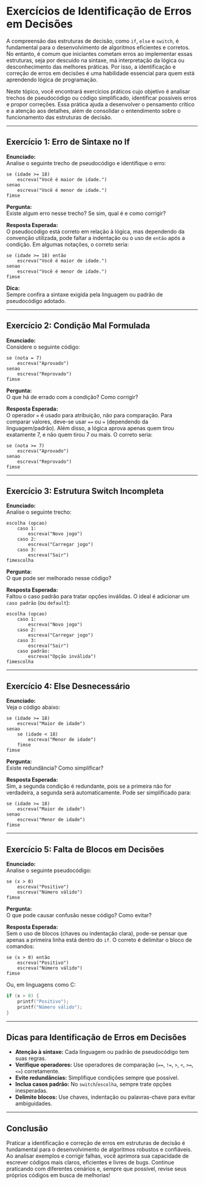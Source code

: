 
# Exercícios de Identificação de Erros em Decisões

A compreensão das estruturas de decisão, como `if`, `else` e `switch`, é fundamental para o desenvolvimento de algoritmos eficientes e corretos. No entanto, é comum que iniciantes cometam erros ao implementar essas estruturas, seja por descuido na sintaxe, má interpretação da lógica ou desconhecimento das melhores práticas. Por isso, a identificação e correção de erros em decisões é uma habilidade essencial para quem está aprendendo lógica de programação.

Neste tópico, você encontrará exercícios práticos cujo objetivo é analisar trechos de pseudocódigo ou código simplificado, identificar possíveis erros e propor correções. Essa prática ajuda a desenvolver o pensamento crítico e a atenção aos detalhes, além de consolidar o entendimento sobre o funcionamento das estruturas de decisão.

---

## Exercício 1: Erro de Sintaxe no If

**Enunciado:**  
Analise o seguinte trecho de pseudocódigo e identifique o erro:

```plaintext
se (idade >= 18)
    escreva("Você é maior de idade.")
senao
    escreva("Você é menor de idade.")
fimse
```

**Pergunta:**  
Existe algum erro nesse trecho? Se sim, qual é e como corrigir?

**Resposta Esperada:**  
O pseudocódigo está correto em relação à lógica, mas dependendo da convenção utilizada, pode faltar a indentação ou o uso de `então` após a condição. Em algumas notações, o correto seria:

```plaintext
se (idade >= 18) então
    escreva("Você é maior de idade.")
senao
    escreva("Você é menor de idade.")
fimse
```

**Dica:**  
Sempre confira a sintaxe exigida pela linguagem ou padrão de pseudocódigo adotado.

---

## Exercício 2: Condição Mal Formulada

**Enunciado:**  
Considere o seguinte código:

```plaintext
se (nota = 7)
    escreva("Aprovado")
senao
    escreva("Reprovado")
fimse
```

**Pergunta:**  
O que há de errado com a condição? Como corrigir?

**Resposta Esperada:**  
O operador `=` é usado para atribuição, não para comparação. Para comparar valores, deve-se usar `==` ou `=` (dependendo da linguagem/padrão). Além disso, a lógica aprova apenas quem tirou exatamente 7, e não quem tirou 7 ou mais. O correto seria:

```plaintext
se (nota >= 7)
    escreva("Aprovado")
senao
    escreva("Reprovado")
fimse
```

---

## Exercício 3: Estrutura Switch Incompleta

**Enunciado:**  
Analise o seguinte trecho:

```plaintext
escolha (opcao)
    caso 1:
        escreva("Novo jogo")
    caso 2:
        escreva("Carregar jogo")
    caso 3:
        escreva("Sair")
fimescolha
```

**Pergunta:**  
O que pode ser melhorado nesse código?

**Resposta Esperada:**  
Faltou o caso padrão para tratar opções inválidas. O ideal é adicionar um `caso padrão` (ou `default`):

```plaintext
escolha (opcao)
    caso 1:
        escreva("Novo jogo")
    caso 2:
        escreva("Carregar jogo")
    caso 3:
        escreva("Sair")
    caso padrão:
        escreva("Opção inválida")
fimescolha
```

---

## Exercício 4: Else Desnecessário

**Enunciado:**  
Veja o código abaixo:

```plaintext
se (idade >= 18)
    escreva("Maior de idade")
senao
    se (idade < 18)
        escreva("Menor de idade")
    fimse
fimse
```

**Pergunta:**  
Existe redundância? Como simplificar?

**Resposta Esperada:**  
Sim, a segunda condição é redundante, pois se a primeira não for verdadeira, a segunda será automaticamente. Pode ser simplificado para:

```plaintext
se (idade >= 18)
    escreva("Maior de idade")
senao
    escreva("Menor de idade")
fimse
```

---

## Exercício 5: Falta de Blocos em Decisões

**Enunciado:**  
Analise o seguinte pseudocódigo:

```plaintext
se (x > 0)
    escreva("Positivo")
    escreva("Número válido")
fimse
```

**Pergunta:**  
O que pode causar confusão nesse código? Como evitar?

**Resposta Esperada:**  
Sem o uso de blocos (chaves ou indentação clara), pode-se pensar que apenas a primeira linha está dentro do `if`. O correto é delimitar o bloco de comandos:

```plaintext
se (x > 0) então
    escreva("Positivo")
    escreva("Número válido")
fimse
```

Ou, em linguagens como C:

```c
if (x > 0) {
    printf("Positivo");
    printf("Número válido");
}
```

---

## Dicas para Identificação de Erros em Decisões

- **Atenção à sintaxe:** Cada linguagem ou padrão de pseudocódigo tem suas regras.
- **Verifique operadores:** Use operadores de comparação (`==`, `!=`, `>`, `<`, `>=`, `<=`) corretamente.
- **Evite redundâncias:** Simplifique condições sempre que possível.
- **Inclua casos padrão:** No `switch`/`escolha`, sempre trate opções inesperadas.
- **Delimite blocos:** Use chaves, indentação ou palavras-chave para evitar ambiguidades.

---

## Conclusão

Praticar a identificação e correção de erros em estruturas de decisão é fundamental para o desenvolvimento de algoritmos robustos e confiáveis. Ao analisar exemplos e corrigir falhas, você aprimora sua capacidade de escrever códigos mais claros, eficientes e livres de bugs. Continue praticando com diferentes cenários e, sempre que possível, revise seus próprios códigos em busca de melhorias!
```
